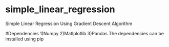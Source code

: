 # simple_linear_regression
Simple Linear Regression Using Gradient Descent Algorithm 

#Dependencies
1)Numpy
2)Matlplotlib
3)Pandas
The dependencies can be installed using pip



